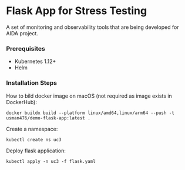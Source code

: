 # Flask App for Stress Testing
A set of monitoring and observability tools that are being developed for AIDA project.

### Prerequisites
- Kubernetes 1.12+
- Helm

### Installation Steps
How to bild docker image on macOS (not required as image exists in DockerHub):
```
docker buildx build --platform linux/amd64,linux/arm64 --push -t usman476/demo-flask-app:latest .
```

Create a namespace:
```shell
kubectl create ns uc3
```

Deploy flask application:
```shell
kubectl apply -n uc3 -f flask.yaml
```